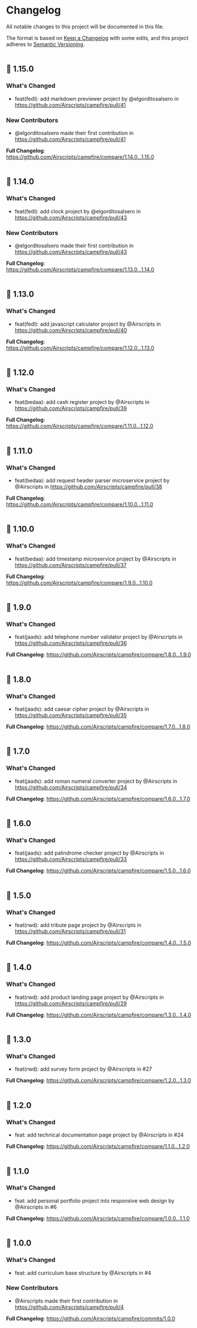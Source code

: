 # Changelog
All notable changes to this project will be documented in this file.  

The format is based on [Keep a Changelog](https://keepachangelog.com/en/1.0.0/) with some edits,
and this project adheres to [Semantic Versioning](https://semver.org/spec/v2.0.0.html).  
&nbsp;

## 🎉 1.15.0

### What's Changed
* feat(fedl): add markdown previewer project by @elgorditosalsero in https://github.com/Airscripts/campfire/pull/41

### New Contributors
* @elgorditosalsero made their first contribution in https://github.com/Airscripts/campfire/pull/41

**Full Changelog**: https://github.com/Airscripts/campfire/compare/1.14.0...1.15.0  
&nbsp;

## 🎉 1.14.0

### What's Changed
* feat(fedl): add clock project by @elgorditosalsero in https://github.com/Airscripts/campfire/pull/43

### New Contributors
* @elgorditosalsero made their first contribution in https://github.com/Airscripts/campfire/pull/43

**Full Changelog**: https://github.com/Airscripts/campfire/compare/1.13.0...1.14.0  
&nbsp;

## 🎉 1.13.0

### What's Changed
* feat(fedl): add javascript calculator project by @Airscripts in https://github.com/Airscripts/campfire/pull/40

**Full Changelog**: https://github.com/Airscripts/campfire/compare/1.12.0...1.13.0  
&nbsp;

## 🎉 1.12.0

### What's Changed
* feat(bedaa): add cash register project by @Airscripts in https://github.com/Airscripts/campfire/pull/39

**Full Changelog**: https://github.com/Airscripts/campfire/compare/1.11.0...1.12.0  
&nbsp;

## 🎉 1.11.0

### What's Changed
* feat(bedaa): add request header parser microservice project by @Airscripts in https://github.com/Airscripts/campfire/pull/38

**Full Changelog**: https://github.com/Airscripts/campfire/compare/1.10.0...1.11.0  
&nbsp;

## 🎉 1.10.0

### What's Changed
* feat(bedaa): add timestamp microservice project by @Airscripts in https://github.com/Airscripts/campfire/pull/37

**Full Changelog**: https://github.com/Airscripts/campfire/compare/1.9.0...1.10.0  
&nbsp;

## 🎉 1.9.0

### What's Changed
* feat(jaads): add telephone number validator project by @Airscripts in https://github.com/Airscripts/campfire/pull/36

**Full Changelog**: https://github.com/Airscripts/campfire/compare/1.8.0...1.9.0  
&nbsp;

## 🎉 1.8.0

### What's Changed
* feat(jaads): add caesar cipher project by @Airscripts in https://github.com/Airscripts/campfire/pull/35

**Full Changelog**: https://github.com/Airscripts/campfire/compare/1.7.0...1.8.0  
&nbsp;

## 🎉 1.7.0

### What's Changed
* feat(jaads): add roman numeral converter project by @Airscripts in https://github.com/Airscripts/campfire/pull/34

**Full Changelog**: https://github.com/Airscripts/campfire/compare/1.6.0...1.7.0  
&nbsp;

## 🎉 1.6.0

### What's Changed
* feat(jaads): add palindrome checker project by @Airscripts in https://github.com/Airscripts/campfire/pull/33

**Full Changelog**: https://github.com/Airscripts/campfire/compare/1.5.0...1.6.0  
&nbsp;

## 🎉 1.5.0

### What's Changed
* feat(rwd): add tribute page project by @Airscripts in https://github.com/Airscripts/campfire/pull/31

**Full Changelog**: https://github.com/Airscripts/campfire/compare/1.4.0...1.5.0  
&nbsp;

## 🎉 1.4.0

### What's Changed
* feat(rwd): add product landing page project by @Airscripts in https://github.com/Airscripts/campfire/pull/29

**Full Changelog**: https://github.com/Airscripts/campfire/compare/1.3.0...1.4.0  
&nbsp;

## 🎉 1.3.0

### What's Changed
* feat(rwd): add survey form project by @Airscripts in #27

**Full Changelog**: https://github.com/Airscripts/campfire/compare/1.2.0...1.3.0  
&nbsp;

## 🎉 1.2.0

### What's Changed
* feat: add technical documentation page project by @Airscripts in #24

**Full Changelog**: https://github.com/Airscripts/campfire/compare/1.1.0...1.2.0  
&nbsp;

## 🎉 1.1.0

### What's Changed
* feat: add personal portfolio project into responsive web design by @Airscripts in #6

**Full Changelog**: https://github.com/Airscripts/campfire/compare/1.0.0...1.1.0  
&nbsp;

## 🎉 1.0.0

### What's Changed
* feat: add curriculum base structure by @Airscripts in #4

### New Contributors
* @Airscripts made their first contribution in https://github.com/Airscripts/campfire/pull/4

**Full Changelog**: https://github.com/Airscripts/campfire/commits/1.0.0
